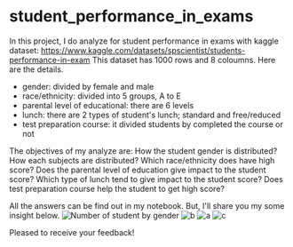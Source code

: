 # student_performance_in_exams
In this project, I do analyze for student performance in exams with kaggle dataset: https://www.kaggle.com/datasets/spscientist/students-performance-in-exam
This dataset has 1000 rows and 8 coloumns. Here are the details.
- gender: divided by female and male
- race/ethnicity: divided into 5 groups, A to E
- parental level of educational: there are 6 levels
- lunch: there are 2 types of student's lunch; standard and free/reduced
- test preparation course: it divided students by completed the course or not

The objectives of my analyze are:
How the student gender is distributed?
How each subjects are distributed?
Which race/ethnicity does have high score?
Does the parental level of education give impact to the student score?
Which type of lunch tend to give impact to the student score?
Does test preparation course help the student to get high score?

All the answers can be find out in my notebook. But, I'll share you my some insight below.
![Number of student by gender](https://user-images.githubusercontent.com/57255039/163589438-521d40a6-159a-420a-bb39-c1a014ab6998.png)
![b](https://user-images.githubusercontent.com/57255039/163589460-f3a5f21c-04f1-4637-8b06-aefada179ab3.png)
![a](https://user-images.githubusercontent.com/57255039/163589476-322132d0-d416-4175-87b7-afd29b5b7eb6.png)
![c](https://user-images.githubusercontent.com/57255039/163589480-bb46ceb8-5da8-4a6e-a509-7c23901e4c1a.png)

Pleased to receive your feedback!
